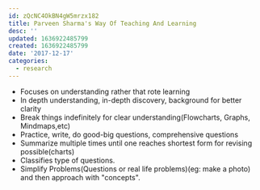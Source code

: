 ```yaml
---
id: zQcNC4OkBN4gW5mrzx182
title: Parveen Sharma's Way Of Teaching And Learning
desc: ''
updated: 1636922485799
created: 1636922485799
date: '2017-12-17'
categories:
  - research
---
```


- Focuses on understanding rather that rote learning
- In depth understanding, in-depth discovery, background for better clarity
- Break things indefinitely for clear understanding(Flowcharts, Graphs, Mindmaps,etc)
- Practice, write, do good-big questions, comprehensive questions
- Summarize multiple times until one reaches shortest form for revising possible(charts)
- Classifies type of questions.
- Simplify Problems(Questions or real life problems)(eg: make a photo) and then approach with "concepts".
